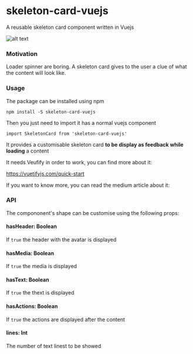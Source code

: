 # skeleton-card-vuejs
A reusable skeleton card component written in Vuejs

![alt text](https://github.com/FrancescoSaverioZuppichini/skeleton-card-vuejs/blob/master/docs/images/1.png?raw=true)

### Motivation
Loader spinner are boring. A skeleton card gives to the user a clue of what the content will look like.

### Usage
The package can be installed using npm

```
npm install -S skeleton-card-vuejs
```

Then you just need to import it has a normal vuejs component

```
import SkeletonCard from 'skeleton-card-vuejs'
```

It provides a customisable skeleton card **to be display as feedback while loading** a content

It needs Veufify in order to work, you can find more about it:

https://vuetifyjs.com/quick-start

If you want to know more, you can read the medium article about it:

### API
The compononent's shape can be customise using the following props:

#### hasHeader: Boolean
If `true` the header with the avatar is displayed
#### hasMedia: Boolean
If `true` the media is displayed
#### hasText: Boolean
If `true` the thext is displayed
#### hasActions: Boolean
If `true` the actions are displayed after the content
#### lines: Int
The number of text linest to be showed